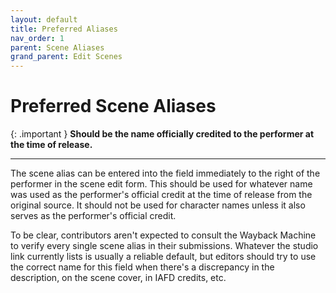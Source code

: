 ```yaml
---
layout: default
title: Preferred Aliases
nav_order: 1
parent: Scene Aliases
grand_parent: Edit Scenes
---
```


# Preferred Scene Aliases

{: .important }
**Should be the name officially credited to the performer at the time of release.**

---

The scene alias can be entered into the field immediately to the right of the performer in the scene edit form. This should be used for whatever name was used as the performer's official credit at the time of release from the original source. It should not be used for character names unless it also serves as the performer's official credit.

To be clear, contributors aren't expected to consult the Wayback Machine to verify every single scene alias in their submissions. Whatever the studio link currently lists is usually a reliable default, but editors should try to use the correct name for this field when there's a discrepancy in the description, on the scene cover, in IAFD credits, etc.

